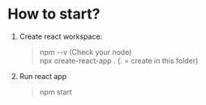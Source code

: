 # How to start?
1. Create react workspace:

    > npm --v (Check your node)  
    > npx create-react-app . (. = create in this folder)  

2. Run react app

    > npm start
